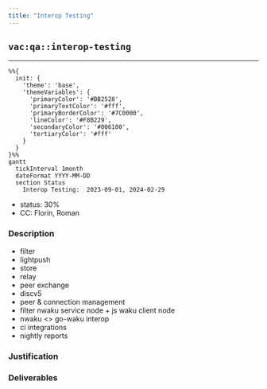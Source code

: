 ```yaml
---
title: "Interop Testing"
---
```

## `vac:qa::interop-testing`
---

```mermaid
%%{ 
  init: { 
    'theme': 'base', 
    'themeVariables': { 
      'primaryColor': '#BB2528', 
      'primaryTextColor': '#fff', 
      'primaryBorderColor': '#7C0000', 
      'lineColor': '#F8B229', 
      'secondaryColor': '#006100', 
      'tertiaryColor': '#fff' 
    } 
  } 
}%%
gantt
  tickInterval 1month
  dateFormat YYYY-MM-DD 
  section Status
    Interop Testing:  2023-09-01, 2024-02-29
```

- status: 30%
- CC: Florin, Roman

### Description

* filter
* lightpush
* store
* relay
* peer exchange
* discv5
* peer & connection management
* filter nwaku service node + js waku client node
* nwaku <> go-waku interop
* ci integrations
* nightly reports

### Justification


### Deliverables



